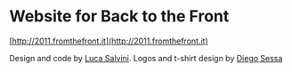 # Website for Back to the Front
[http://2011.fromthefront.it](http://2011.fromthefront.it)

Design and code by [Luca Salvini](https://github.com/lucasalvini).
Logos and t-shirt design by [Diego Sessa](https://twitter.com/diesignit)